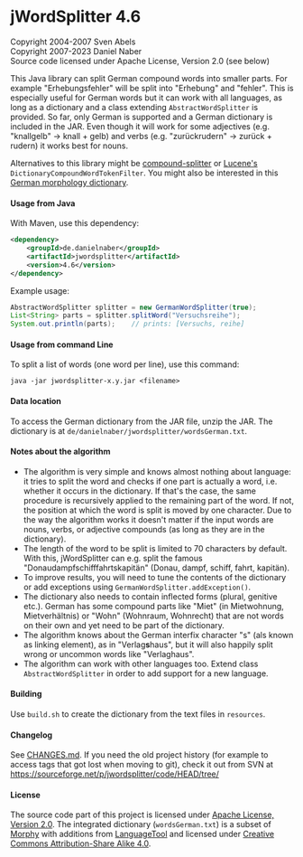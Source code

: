 jWordSplitter 4.6
=================

Copyright 2004-2007 Sven Abels  
Copyright 2007-2023 Daniel Naber  
Source code licensed under Apache License, Version 2.0 (see below)

This Java library can split German compound words into smaller parts.
For example "Erhebungsfehler" will be split into "Erhebung" and "fehler".
This is especially useful for German words but it can work with
all languages, as long as a dictionary and a class extending `AbstractWordSplitter`
is provided. So far, only German is supported and a German dictionary is included
in the JAR. Even though it will work for some adjectives (e.g. "knallgelb" -> knall + gelb)
and verbs (e.g. "zurückrudern" -> zurück + rudern) it works best for nouns.

Alternatives to this library might be [compound-splitter](https://github.com/dweiss/compound-splitter)
or [Lucene's](https://lucene.apache.org/core/) `DictionaryCompoundWordTokenFilter`.
You might also be interested in this [German morphology dictionary](https://www.danielnaber.de/morphologie/).

#### Usage from Java

With Maven, use this dependency:

```xml
<dependency>
    <groupId>de.danielnaber</groupId>
    <artifactId>jwordsplitter</artifactId>
    <version>4.6</version>
</dependency>
```

Example usage:

```java
AbstractWordSplitter splitter = new GermanWordSplitter(true);
List<String> parts = splitter.splitWord("Versuchsreihe");
System.out.println(parts);    // prints: [Versuchs, reihe]
```

#### Usage from command Line

To split a list of words (one word per line), use this command:

    java -jar jwordsplitter-x.y.jar <filename>

#### Data location

To access the German dictionary from the JAR file, unzip the JAR. The dictionary is at
`de/danielnaber/jwordsplitter/wordsGerman.txt`.

#### Notes about the algorithm

* The algorithm is very simple and knows almost nothing about language: it tries to split
  the word and checks if one part is actually a word, i.e. whether it occurs in the dictionary.
  If that's the case, the same procedure is recursively applied to the remaining part of the
  word. If not, the position at which the word is split is moved by one character. Due to
  the way the algorithm works it doesn't matter if the input words are nouns, verbs, or
  adjective compounds (as long as they are in the dictionary).
* The length of the word to be split is limited to 70 characters by default. With this,
  jWordSplitter can e.g. split the famous "Donaudampfschifffahrtskapitän" (Donau, dampf, schiff,
  fahrt, kapitän).
* To improve results, you will need to tune the contents of the dictionary or
  add exceptions using `GermanWordSplitter.addException()`.
* The dictionary also needs to contain inflected forms (plural, genitive etc.). German has
  some compound parts like "Miet" (in Mietwohnung, Mietverhältnis) or "Wohn" (Wohnraum,
  Wohnrecht) that are not words on their own and yet need to be part of the dictionary.
* The algorithm knows about the German interfix character "s" (als known as linking element),
  as in "Verlag**s**haus", but it will also happily split wrong or uncommon words like "Verlaghaus".
* The algorithm can work with other languages too. Extend class `AbstractWordSplitter` in order
  to add support for a new language.

#### Building

Use `build.sh` to create the dictionary from the text files in `resources`.

#### Changelog

See [CHANGES.md](https://github.com/danielnaber/jwordsplitter/blob/master/CHANGES.md).
If you need the old project history (for example to access tags that got lost when
moving to git), check it out from SVN at https://sourceforge.net/p/jwordsplitter/code/HEAD/tree/

#### License

The source code part of this project is licensed under [Apache License, Version 2.0](https://github.com/danielnaber/jwordsplitter/blob/master/LICENSE.txt).
The integrated dictionary (`wordsGerman.txt`) is a subset of
[Morphy](https://danielnaber.de/morphologie/) with additions from
[LanguageTool](https://languagetool.org) and licensed under
[Creative Commons Attribution-Share Alike 4.0](https://creativecommons.org/licenses/by-sa/4.0/).
